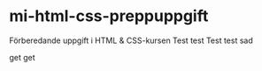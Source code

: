 # mi-html-css-preppuppgift
Förberedande uppgift i HTML &amp; CSS-kursen
Test test
Test test
sad 

get get
